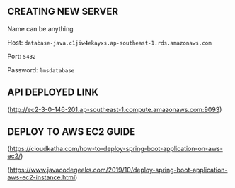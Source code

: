 ## CREATING NEW SERVER

Name can be anything

Host: `database-java.c1jiw4ekayxs.ap-southeast-1.rds.amazonaws.com`

Port: `5432`

Password: `lmsdatabase`

## API DEPLOYED LINK

(http://ec2-3-0-146-201.ap-southeast-1.compute.amazonaws.com:9093)

## DEPLOY TO AWS EC2 GUIDE

(https://cloudkatha.com/how-to-deploy-spring-boot-application-on-aws-ec2/)

(https://www.javacodegeeks.com/2019/10/deploy-spring-boot-application-aws-ec2-instance.html)